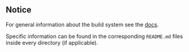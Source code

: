 ## Notice

For general information about the build system see the [docs](../docs/build-system.md).

Specific information can be found in the corresponding `README.md` files inside every directory (if applicable).
